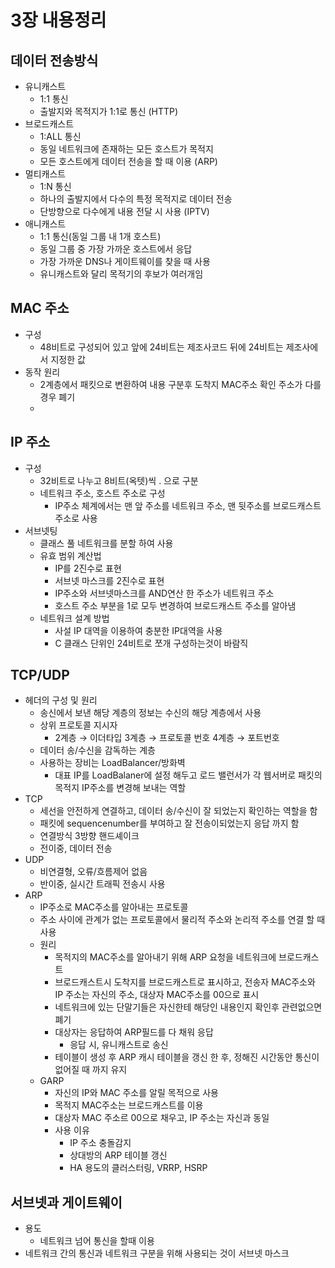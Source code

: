 # 3장 내용정리
## 데이터 전송방식
  * 유니캐스트
    - 1:1 통신
    - 출발지와 목적지가 1:1로 통신 (HTTP)
  * 브로드캐스트
    - 1:ALL 통신
    - 동일 네트워크에 존재하는 모든 호스트가 목적지 
    - 모든 호스트에게 데이터 전송을 할 때 이용 (ARP)
  * 멀티캐스트
    - 1:N 통신
    - 하나의 출발지에서 다수의 특정 목적지로 데이터 전송
    - 단방향으로 다수에게 내용 전달 시 사용 (IPTV)
  * 애니캐스트
    - 1:1 통신(동일 그룹 내 1개 호스트)
    - 동일 그룹 중 가장 가까운 호스트에서 응답
    - 가장 가까운 DNS나 게이트웨이를 찾을 때 사용
    - 유니캐스트와 달리 목적기의 후보가 여러개임
## MAC 주소
  * 구성
    - 48비트로 구성되어 있고 앞에 24비트는 제조사코드 뒤에 24비트는 제조사에서 지정한 값
  * 동작 원리
    - 2계층에서 패킷으로 변환하여 내용 구분후 도착지 MAC주소 확인 주소가 다를 경우 폐기
    - 
## IP 주소
  * 구성
    - 32비트로 나누고 8비트(옥텟)씩 . 으로 구분 
    - 네트워크 주소, 호스트 주소로 구성
      + IP주소 체계에서는 맨 앞 주소를 네트워크 주소, 맨 뒷주소를 브로드캐스트 주소로 사용
  * 서브넷팅
    - 클래스 풀 네트워크를 분할 하여 사용
    - 유효 범위 계산법
        * IP를 2진수로 표현
        * 서브넷 마스크를 2진수로 표현
        * IP주소와 서브넷마스크를 AND연산 한 주소가 네트워크 주소
        * 호스트 주소 부분을 1로 모두 변경하여 브로드캐스트 주소를 알아냄
    - 네트워크 설계 방법
        * 사설 IP 대역을 이용하여 충분한 IP대역을 사용
        * C 클래스 단위인 24비트로 쪼개 구성하는것이 바람직
## TCP/UDP
  * 헤더의 구성 및 원리
    - 송신에서 보낸 해당 계층의 정보는 수신의 해당 계층에서 사용
    - 상위 프로토콜 지시자
      + 2계층 → 이더타입 3계층 → 프로토콜 번호 4계층 → 포트번호
    - 데이터 송/수신을 감독하는 계층
    - 사용하는 장비는 LoadBalancer/방화벽
      + 대표 IP를 LoadBalaner에 설정 해두고 로드 밸런서가 각 웹서버로 패킷의 목적지 IP주소를 변경해 보내는 역할
  * TCP
    - 세선을 안전하게 연결하고, 데이터 송/수신이 잘 되었는지 확인하는 역할을 함
    - 패킷에 sequencenumber를 부여하고 잘 전송이되었는지 응답 까지 함
    - 연결방식 3방향 핸드셰이크
    - 전이중, 데이터 전송
  * UDP
    - 비연결형, 오류/흐름제어 없음
    - 반이중, 실시간 트래픽 전송시 사용
  * ARP
    - IP주소로 MAC주소를 알아내는 프로토콜
    - 주소 사이에 관계가 없는 프로토콜에서 물리적 주소와 논리적 주소를 연결 할 때 사용
    - 원리
      + 목적지의 MAC주소를 알아내기 위해 ARP 요청을 네트워크에 브로드캐스트
      + 브로드캐스트시 도착지를 브로드캐스트로 표시하고, 전송자 MAC주소와 IP 주소는 자신의 주소, 대상자 MAC주소를 00으로 표시
      + 네트워크에 있는 단말기들은 자신한테 해당인 내용인지 확인후 관련없으면 폐기
      + 대상자는 응답하여 ARP필드를 다 채워 응답
        + 응답 시, 유니캐스트로 송신
      + 테이블이 생성 후 ARP 캐시 테이블을 갱신 한 후, 정해진 시간동안 통신이 없어질 때 까지 유지
    - GARP
      + 자신의 IP와 MAC 주소를 알릴 목적으로 사용
      + 목적지 MAC주소는 브로드캐스트를 이용
      + 대상자 MAC 주소르 00으로 채우고, IP 주소는 자신과 동일
      + 사용 이유
        + IP 주소 충돌감지
        + 상대방의 ARP 테이블 갱신
        + HA 용도의 클러스터링, VRRP, HSRP
        
## 서브넷과 게이트웨이
  * 용도 
    - 네트워크 넘어 통신을 할때 이용
  * 네트워크 간의 통신과 네트워크 구분을 위해 사용되는 것이 서브넷 마스크
